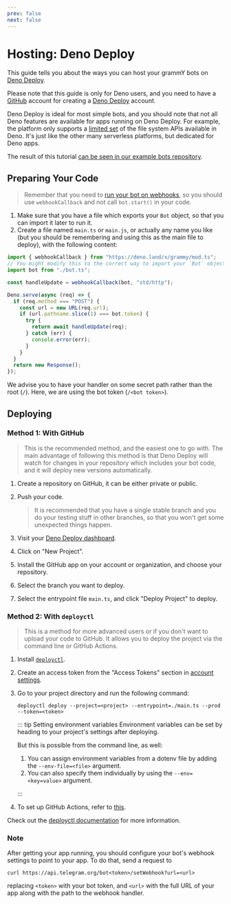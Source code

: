 ```yaml
---
prev: false
next: false
---
```


# Hosting: Deno Deploy

This guide tells you about the ways you can host your grammY bots on [Deno Deploy](https://deno.com/deploy).

Please note that this guide is only for Deno users, and you need to have a [GitHub](https://github.com) account for creating a [Deno Deploy](https://deno.com/deploy) account.

Deno Deploy is ideal for most simple bots, and you should note that not all Deno features are available for apps running on Deno Deploy.
For example, the platform only supports a [limited set](https://docs.deno.com/deploy/classic/api/runtime-fs/) of the file system APIs available in Deno.
It's just like the other many serverless platforms, but dedicated for Deno apps.

The result of this tutorial [can be seen in our example bots repository](https://github.com/grammyjs/examples/tree/main/setups/deno-deploy).

## Preparing Your Code

> Remember that you need to [run your bot on webhooks](../guide/deployment-types#how-to-use-webhooks), so you should use `webhookCallback` and not call `bot.start()` in your code.

1. Make sure that you have a file which exports your `Bot` object, so that you can import it later to run it.
2. Create a file named `main.ts` or `main.js`, or actually any name you like (but you should be remembering and using this as the main file to deploy), with the following content:

```ts
import { webhookCallback } from "https://deno.land/x/grammy/mod.ts";
// You might modify this to the correct way to import your `Bot` object.
import bot from "./bot.ts";

const handleUpdate = webhookCallback(bot, "std/http");

Deno.serve(async (req) => {
  if (req.method === "POST") {
    const url = new URL(req.url);
    if (url.pathname.slice(1) === bot.token) {
      try {
        return await handleUpdate(req);
      } catch (err) {
        console.error(err);
      }
    }
  }
  return new Response();
});
```

We advise you to have your handler on some secret path rather than the root (`/`).
Here, we are using the bot token (`/<bot token>`).

## Deploying

### Method 1: With GitHub

> This is the recommended method, and the easiest one to go with.
> The main advantage of following this method is that Deno Deploy will watch for changes in your repository which includes your bot code, and it will deploy new versions automatically.

1. Create a repository on GitHub, it can be either private or public.
2. Push your code.

   > It is recommended that you have a single stable branch and you do your testing stuff in other branches, so that you won't get some unexpected things happen.

3. Visit your [Deno Deploy dashboard](https://dash.deno.com/account/overview).
4. Click on "New Project".
5. Install the GitHub app on your account or organization, and choose your repository.
6. Select the branch you want to deploy.
7. Select the entrypoint file `main.ts`, and click "Deploy Project" to deploy.

### Method 2: With `deployctl`

> This is a method for more advanced users or if you don't want to upload your code to GitHub.
> It allows you to deploy the project via the command line or GitHub Actions.

1. Install [`deployctl`](https://github.com/denoland/deployctl).
2. Create an access token from the "Access Tokens" section in [account settings](https://dash.deno.com/account).
3. Go to your project directory and run the following command:

   ```sh:no-line-numbers
   deployctl deploy --project=<project> --entrypoint=./main.ts --prod --token=<token>
   ```

   ::: tip Setting environment variables
   Environment variables can be set by heading to your project's settings after deploying.

   But this is possible from the command line, as well:

   1. You can assign environment variables from a dotenv file by adding the `--env-file=<file>` argument.
   2. You can also specify them individually by using the `--env=<key=value>` argument.

   :::
4. To set up GitHub Actions, refer to [this](https://github.com/denoland/deployctl/blob/main/action/README.md).

Check out the [deployctl documentation](https://docs.deno.com/deploy/classic/deployctl/) for more information.

### Note

After getting your app running, you should configure your bot's webhook settings to point to your app.
To do that, send a request to

```sh:no-line-numbers
curl https://api.telegram.org/bot<token>/setWebhook?url=<url>
```

replacing `<token>` with your bot token, and `<url>` with the full URL of your app along with the path to the webhook handler.
